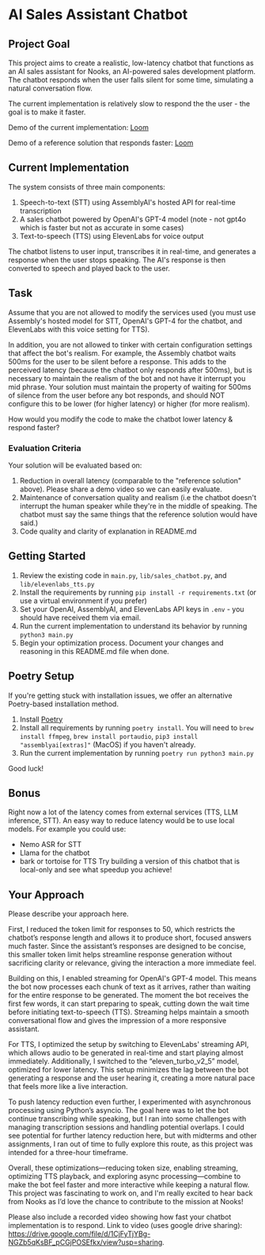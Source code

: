 # AI Sales Assistant Chatbot

## Project Goal

This project aims to create a realistic, low-latency chatbot that functions as an AI sales assistant for Nooks, an AI-powered sales development platform.
The chatbot responds when the user falls silent for some time, simulating a natural conversation flow.

The current implementation is relatively slow to respond the the user - the goal is to make it faster.

Demo of the current implementation: [Loom](https://www.loom.com/share/c276d63215b9435b89c72a7e02cdb173)

Demo of a reference solution that responds faster: [Loom](https://www.loom.com/share/7ef5215244e941aba41c543433e67578)

## Current Implementation

The system consists of three main components:

1. Speech-to-text (STT) using AssemblyAI's hosted API for real-time transcription
2. A sales chatbot powered by OpenAI's GPT-4 model (note - not gpt4o which is faster but not as accurate in some cases)
3. Text-to-speech (TTS) using ElevenLabs for voice output

The chatbot listens to user input, transcribes it in real-time, and generates a response when the user stops speaking. The AI's response is then converted to speech and played back to the user.

## Task

Assume that you are not allowed to modify the services used (you must use Assembly's hosted model for STT, OpenAI's GPT-4 for the chatbot, and ElevenLabs with this voice setting for TTS).

In addition, you are not allowed to tinker with certain configuration settings that affect the bot's realism. For example, the Assembly chatbot waits 500ms for the user to be silent before a response. This adds to the perceived latency (because the chatbot only responds after 500ms), but is necessary to maintain the realism of the bot and not have it interrupt you mid phrase. Your solution must maintain the property of waiting for 500ms of silence from the user before any bot responds, and should NOT configure this to be lower (for higher latency) or higher (for more realism).

How would you modify the code to make the chatbot lower latency & respond faster?

### Evaluation Criteria

Your solution will be evaluated based on:

1. Reduction in overall latency (comparable to the "reference solution" above). Please share a demo video so we can easily evaluate.
2. Maintenance of conversation quality and realism (i.e the chatbot doesn't interrupt the human speaker while they're in the middle of speaking. The chatbot must say the same things that the reference solution would have said.)
3. Code quality and clarity of explanation in README.md


## Getting Started

1. Review the existing code in `main.py`, `lib/sales_chatbot.py`, and `lib/elevenlabs_tts.py`
2. Install the requirements by running `pip install -r requirements.txt` (or use a virtual environment if you prefer)
3. Set your OpenAI, AssemblyAI, and ElevenLabs API keys in `.env` - you should have received them via email.
4. Run the current implementation to understand its behavior by running `python3 main.py`
5. Begin your optimization process. Document your changes and reasoning in this README.md file when done.

## Poetry Setup

If you're getting stuck with installation issues, we offer an alternative Poetry-based installation method.

1. Install [Poetry](https://python-poetry.org/docs/#installing-with-pipx)
2. Install all requirements by running `poetry install`. You will need to `brew install ffmpeg`, `brew install portaudio`, `pip3 install "assemblyai[extras]"` (MacOS) if you haven't already.
3. Run the current implementation by running `poetry run python3 main.py`

Good luck!

## Bonus

Right now a lot of the latency comes from external services (TTS, LLM inference, STT). An easy way to reduce latency would be to use local models.
For example you could use:

- Nemo ASR for STT
- Llama for the chatbot
- bark or tortoise for TTS
  Try building a version of this chatbot that is local-only and see what speedup you achieve!


## Your Approach

Please describe your approach here.

First, I reduced the token limit for responses to 50, which restricts the chatbot’s response length and allows it to produce short, focused answers much faster. Since the assistant’s responses are designed to be concise, this smaller token limit helps streamline response generation without sacrificing clarity or relevance, giving the interaction a more immediate feel.

Building on this, I enabled streaming for OpenAI's GPT-4 model. This means the bot now processes each chunk of text as it arrives, rather than waiting for the entire response to be generated. The moment the bot receives the first few words, it can start preparing to speak, cutting down the wait time before initiating text-to-speech (TTS). Streaming helps maintain a smooth conversational flow and gives the impression of a more responsive assistant.

For TTS, I optimized the setup by switching to ElevenLabs' streaming API, which allows audio to be generated in real-time and start playing almost immediately. Additionally, I switched to the “eleven_turbo_v2_5” model, optimized for lower latency. This setup minimizes the lag between the bot generating a response and the user hearing it, creating a more natural pace that feels more like a live interaction.

To push latency reduction even further, I experimented with asynchronous processing using Python’s asyncio. The goal here was to let the bot continue transcribing while speaking, but I ran into some challenges with managing transcription sessions and handling potential overlaps. I could see potential for further latency reduction here, but with midterms and other assignments, I ran out of time to fully explore this route, as this project was intended for a three-hour timeframe.

Overall, these optimizations—reducing token size, enabling streaming, optimizing TTS playback, and exploring async processing—combine to make the bot feel faster and more interactive while keeping a natural flow. This project was fascinating to work on, and I'm really excited to hear back from Nooks as I’d love the chance to contribute to the mission at Nooks!


Please also include a recorded video showing how fast your chatbot implementation is to respond.
Link to video (uses google drive sharing): https://drive.google.com/file/d/1CjFyTjYBg-NGZb5qKsBF_pCGjPOSEfkx/view?usp=sharing.

